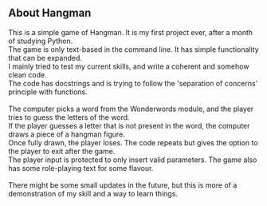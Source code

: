 ## About Hangman

This is a simple game of Hangman. It is my first project ever, after a month of studying Python.<br/>
The game is only text-based in the command line. It has simple functionality that can be expanded.<br/>
I mainly tried to test my current skills, and write a coherent and somehow clean code.<br/>
The code has docstrings and is trying to follow the 'separation of concerns' principle with functions.<br/>
<br/>
The computer picks a word from the Wonderwords module, and the player tries to guess the letters of the word.<br/>
If the player guesses a letter that is not present in the word, the computer draws a piece of a hangman figure.<br/>
Once fully drawn, the player loses. The code repeats but gives the option to the player to exit after the game.<br/>
The player input is protected to only insert valid parameters. The game also has some role-playing text for some flavour.<br/>
<br/>
There might be some small updates in the future, but this is more of a demonstration of my skill and a way to learn things.<br/>

